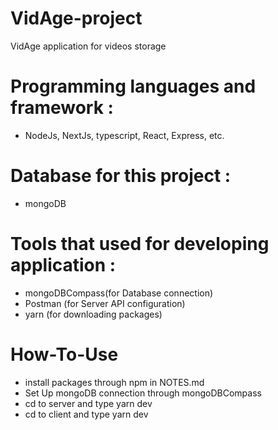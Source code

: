 # VidAge-project
 VidAge application for videos storage

# Programming languages and framework :
- NodeJs, NextJs, typescript, React, Express, etc.

# Database for this project : 
- mongoDB

# Tools that used for developing application : 
- mongoDBCompass(for Database connection) 
- Postman (for Server API configuration)
- yarn (for downloading packages)

# How-To-Use
- install packages through npm in NOTES.md
- Set Up mongoDB connection through mongoDBCompass
- cd to server and type yarn dev
- cd to client and type yarn dev

